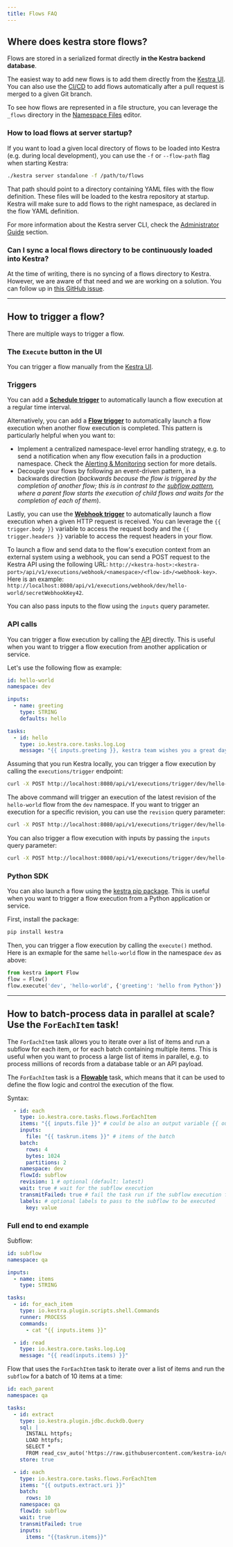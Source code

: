 ```yaml
---
title: Flows FAQ
---
```


## Where does kestra store flows?

Flows are stored in a serialized format directly **in the Kestra backend database**.

The easiest way to add new flows is to add them directly from the [Kestra UI](../04.user-interface-guide/index.md). You can also use the [CI/CD](../05.developer-guide/13.cicd/index.md) to add flows automatically after a pull request is merged to a given Git branch.

To see how flows are represented in a file structure, you can leverage the `_flows` directory in the [Namespace Files](../05.developer-guide/namespace-files.md) editor.

### How to load flows at server startup?

If you want to load a given local directory of flows to be loaded into Kestra (e.g. during local development), you can use the `-f` or `--flow-path` flag when starting Kestra:

```bash
./kestra server standalone -f /path/to/flows
```

That path should point to a directory containing YAML files with the flow definition. These files will be loaded to the kestra repository at startup. Kestra will make sure to add flows to the right namespace, as declared in the flow YAML definition.

For more information about the Kestra server CLI, check the [Administrator Guide](../09.administrator-guide/04.servers.md) section.

### Can I sync a local flows directory to be continuously loaded into Kestra?
At the time of writing, there is no syncing of a flows directory to Kestra. However, we are aware of that need and we are working on a solution. You can follow up in [this GitHub issue](https://github.com/kestra-io/kestra/issues/2403).

---

## How to trigger a flow?

There are multiple ways to trigger a flow.

### The `Execute` button in the UI

You can trigger a flow manually from the [Kestra UI](../04.user-interface-guide/index.md).

### Triggers

You can add a **[Schedule trigger](../05.developer-guide/08.triggers/01.schedule.md)** to automatically launch a flow execution at a regular time interval.

Alternatively, you can add a **[Flow trigger](../05.developer-guide/08.triggers/02.flow.md)** to automatically launch a flow execution when another flow execution is completed. This pattern is particularly helpful when you want to:
- Implement a centralized namespace-level error handling strategy, e.g. to send a notification when any flow execution fails in a production namespace. Check the [Alerting & Monitoring](../09.administrator-guide/03.monitoring/index.md) section for more details.
- Decouple your flows by following an event-driven pattern, in a backwards direction (_backwards because the flow is triggered by the completion of another flow; this is in contrast to the [subflow pattern](https://kestra.io/plugins/core/tasks/flows/io.kestra.core.tasks.flows.flow), where a parent flow starts the execution of child flows and waits for the completion of each of them_).

Lastly, you can use the **[Webhook trigger](../05.developer-guide/08.triggers/03.webhook.md)** to automatically launch a flow execution when a given HTTP request is received. You can leverage the `{{ trigger.body }}` variable to access the request body and the `{{ trigger.headers }}` variable to access the request headers in your flow.

To launch a flow and send data to the flow's execution context from an external system using a webhook, you can send a POST request to the Kestra API using the following URL: `http://<kestra-host>:<kestra-port>/api/v1/executions/webhook/<namespace>/<flow-id>/<webhook-key>`. Here is an example: `http://localhost:8080/api/v1/executions/webhook/dev/hello-world/secretWebhookKey42`.

You can also pass inputs to the flow using the `inputs` query parameter.

### API calls

You can trigger a flow execution by calling the [API](../12.api-guide/index.md) directly. This is useful when you want to trigger a flow execution from another application or service.

Let's use the following flow as example:

```yaml
id: hello-world
namespace: dev

inputs:
  - name: greeting
    type: STRING
    defaults: hello

tasks:
  - id: hello
    type: io.kestra.core.tasks.log.Log
    message: "{{ inputs.greeting }}, kestra team wishes you a great day!"
```

Assuming that you run Kestra locally, you can trigger a flow execution by calling the ``executions/trigger`` endpoint:

```bash
curl -X POST http://localhost:8080/api/v1/executions/trigger/dev/hello-world
```

The above command will trigger an execution of the latest revision of the `hello-world` flow from the `dev` namespace. If you want to trigger an execution for a specific revision, you can use the `revision` query parameter:

```bash
curl -X POST http://localhost:8080/api/v1/executions/trigger/dev/hello-world?revision=6
```

You can also trigger a flow execution with inputs by passing the `inputs` query parameter:

```bash
curl -X POST http://localhost:8080/api/v1/executions/trigger/dev/hello-world -F greeting="hey there"
```


### Python SDK

You can also launch a flow using the [kestra pip package](https://github.com/kestra-io/libs). This is useful when you want to trigger a flow execution from a Python application or service.

First, install the package:

```bash
pip install kestra
```

Then, you can trigger a flow execution by calling the `execute()` method. Here is an exmaple for the same `hello-world` flow in the namespace `dev` as above:

```python
from kestra import Flow
flow = Flow()
flow.execute('dev', 'hello-world', {'greeting': 'hello from Python'})
```


---

## How to batch-process data in parallel at scale? Use the `ForEachItem` task!

The `ForEachItem` task allows you to iterate over a list of items and run a subflow for each item, or for each batch containing multiple items. This is useful when you want to process a large list of items in parallel, e.g. to process millions of records from a database table or an API payload.

The `ForEachItem` task is a **[Flowable](../02.tutorial/05.flowable.md)** task, which means that it can be used to define the flow logic and control the execution of the flow.

Syntax:

```yaml
  - id: each
    type: io.kestra.core.tasks.flows.ForEachItem
    items: "{{ inputs.file }}" # could be also an output variable {{ outputs.extract.uri }}
    inputs:
      file: "{{ taskrun.items }}" # items of the batch
    batch:
      rows: 4
      bytes: 1024
      partitions: 2
    namespace: dev
    flowId: subflow
    revision: 1 # optional (default: latest)
    wait: true # wait for the subflow execution
    transmitFailed: true # fail the task run if the subflow execution fails
    labels: # optional labels to pass to the subflow to be executed
      key: value
```

### Full end to end example

Subflow:

```yaml
id: subflow
namespace: qa

inputs:
  - name: items
    type: STRING

tasks:
  - id: for_each_item
    type: io.kestra.plugin.scripts.shell.Commands
    runner: PROCESS
    commands:
      - cat "{{ inputs.items }}"

  - id: read
    type: io.kestra.core.tasks.log.Log
    message: "{{ read(inputs.items) }}"
```

Flow that uses the `ForEachItem` task to iterate over a list of items and run the `subflow` for a batch of 10 items at a time:

```yaml
id: each_parent
namespace: qa

tasks:
  - id: extract
    type: io.kestra.plugin.jdbc.duckdb.Query
    sql: |
      INSTALL httpfs;
      LOAD httpfs;
      SELECT *
      FROM read_csv_auto('https://raw.githubusercontent.com/kestra-io/datasets/main/csv/orders.csv', header=True);
    store: true

  - id: each
    type: io.kestra.core.tasks.flows.ForEachItem
    items: "{{ outputs.extract.uri }}"
    batch:
      rows: 10
    namespace: qa
    flowId: subflow
    wait: true
    transmitFailed: true
    inputs:
      items: "{{taskrun.items}}"
```

